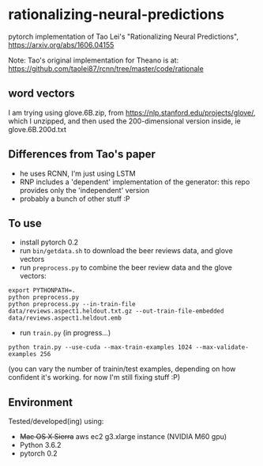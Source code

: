 # rationalizing-neural-predictions

pytorch implementation of Tao Lei's "Rationalizing Neural Predictions", https://arxiv.org/abs/1606.04155

Note: Tao's original implementation for Theano is at: https://github.com/taolei87/rcnn/tree/master/code/rationale

## word vectors

I am trying using glove.6B.zip, from https://nlp.stanford.edu/projects/glove/, which I unzipped, and then used the 200-dimensional version inside, ie glove.6B.200d.txt

## Differences from Tao's paper

- he uses RCNN, I'm just using LSTM
- RNP includes a 'dependent' implementation of the generator: this repo provides only the 'independent' version
- probably a bunch of other stuff :P

## To use

- install pytorch 0.2
- run `bin/getdata.sh` to download the beer reviews data, and glove vectors
- run `preprocess.py` to combine the beer review data and the glove vectors:
```
export PYTHONPATH=.
python preprocess.py
python preprocess.py --in-train-file data/reviews.aspect1.heldout.txt.gz --out-train-file-embedded data/reviews.aspect1.heldout.emb
```
- run `train.py` (in progress...)
```
python train.py --use-cuda --max-train-examples 1024 --max-validate-examples 256
```
(you can vary the number of trainin/test examples, depending on how confident it's working. for now I'm still fixing stuff :P)

## Environment

Tested/developed(ing) using:
- ~~Mac OS X Sierra~~ aws ec2 g3.xlarge instance (NVIDIA M60 gpu)
- Python 3.6.2
- pytorch 0.2
